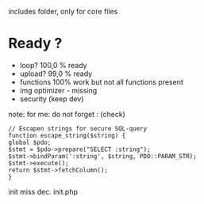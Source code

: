 includes folder, only for core files
# Ready ?
- loop?  100,0 % ready
- upload? 99,0 % ready
- functions 100% work but not all functions present
- img optimizer - missing
- security (keep dev) 


note: for me:  do not forget : (check)

    // Escapen strings for secure SQL-query
    function escape_string($string) {
    global $pdo;
    $stmt = $pdo->prepare("SELECT :string");
    $stmt->bindParam(':string', $string, PDO::PARAM_STR);
    $stmt->execute();
    return $stmt->fetchColumn();
    }
    
init miss dec. init.php
